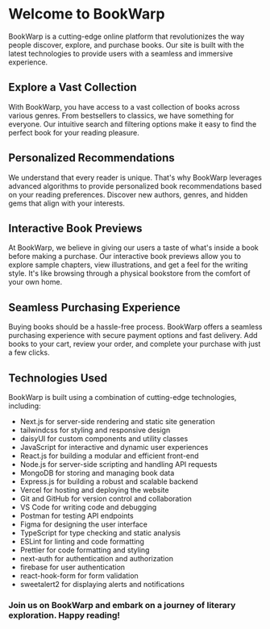 # Welcome to BookWarp

BookWarp is a cutting-edge online platform that revolutionizes the way people discover, explore, and purchase books. Our site is built with the latest technologies to provide users with a seamless and immersive experience.

## Explore a Vast Collection

With BookWarp, you have access to a vast collection of books across various genres. From bestsellers to classics, we have something for everyone. Our intuitive search and filtering options make it easy to find the perfect book for your reading pleasure.

## Personalized Recommendations

We understand that every reader is unique. That's why BookWarp leverages advanced algorithms to provide personalized book recommendations based on your reading preferences. Discover new authors, genres, and hidden gems that align with your interests.

## Interactive Book Previews

At BookWarp, we believe in giving our users a taste of what's inside a book before making a purchase. Our interactive book previews allow you to explore sample chapters, view illustrations, and get a feel for the writing style. It's like browsing through a physical bookstore from the comfort of your own home.

## Seamless Purchasing Experience

Buying books should be a hassle-free process. BookWarp offers a seamless purchasing experience with secure payment options and fast delivery. Add books to your cart, review your order, and complete your purchase with just a few clicks.

## Technologies Used

BookWarp is built using a combination of cutting-edge technologies, including:

- Next.js for server-side rendering and static site generation
- tailwindcss for styling and responsive design
- daisyUI for custom components and utility classes
- JavaScript for interactive and dynamic user experiences
- React.js for building a modular and efficient front-end
- Node.js for server-side scripting and handling API requests
- MongoDB for storing and managing book data
- Express.js for building a robust and scalable backend
- Vercel for hosting and deploying the website
- Git and GitHub for version control and collaboration
- VS Code for writing code and debugging
- Postman for testing API endpoints
- Figma for designing the user interface
- TypeScript for type checking and static analysis
- ESLint for linting and code formatting
- Prettier for code formatting and styling
- next-auth for authentication and authorization
- firebase for user authentication
- react-hook-form for form validation
- sweetalert2 for displaying alerts and notifications


### Join us on BookWarp and embark on a journey of literary exploration. Happy reading!
